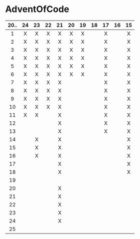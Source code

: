 # AdventOfCode

| 20.. | 24  | 23  | 22  | 21  | 20  | 19  | 18  | 17  | 16  | 15  |
|:----:|:---:|:---:|:---:|:---:|:---:|:---:|:---:|:---:|:---:|:---:|
| 1    |  X  |  X  |  X  |  X  |  X  |  X  |     |  X  |     |  X  |
| 2    |  X  |  X  |  X  |  X  |  X  |  X  |     |  X  |     |  X  |
| 3    |  X  |  X  |  X  |  X  |  X  |  X  |     |  X  |     |  X  |
| 4    |  X  |  X  |  X  |  X  |  X  |  X  |     |  X  |     |  X  |
| 5    |  X  |  X  |  X  |  X  |  X  |  X  |     |  X  |     |  X  |
| 6    |  X  |  X  |  X  |  X  |  X  |  X  |     |  X  |     |  X  |
| 7    |  X  |  X  |  X  |  X  |     |     |     |  X  |     |  X  |
| 8    |  X  |  X  |  X  |  X  |     |     |     |  X  |     |  X  |
| 9    |  X  |  X  |  X  |  X  |     |     |     |  X  |     |  X  |
| 10   |  X  |  X  |  X  |  X  |     |     |     |  X  |     |  X  |
| 11   |  X  |  X  |     |  X  |     |     |     |  X  |     |  X  |
| 12   |     |     |     |  X  |     |     |     |  X  |     |  X  |
| 13   |     |     |     |  X  |     |     |     |  X  |     |  X  |
| 14   |     |  X  |     |  X  |     |     |     |     |     |  X  |
| 15   |     |  X  |     |  X  |     |     |     |     |     |  X  |
| 16   |     |  X  |     |  X  |     |     |     |     |     |  X  |
| 17   |     |     |     |  X  |     |     |     |     |     |  X  |
| 18   |     |     |     |  X  |     |     |     |     |     |  X  |
| 19   |     |     |     |     |     |     |     |     |     |     |
| 20   |     |     |     |  X  |     |     |     |     |     |     |
| 21   |     |     |     |  X  |     |     |     |     |     |     |
| 22   |     |     |     |  X  |     |     |     |     |     |     |
| 23   |     |     |     |  X  |     |     |     |     |     |     |
| 24   |     |     |     |  X  |     |     |     |     |     |     |
| 25   |     |     |     |     |     |     |     |     |     |     |